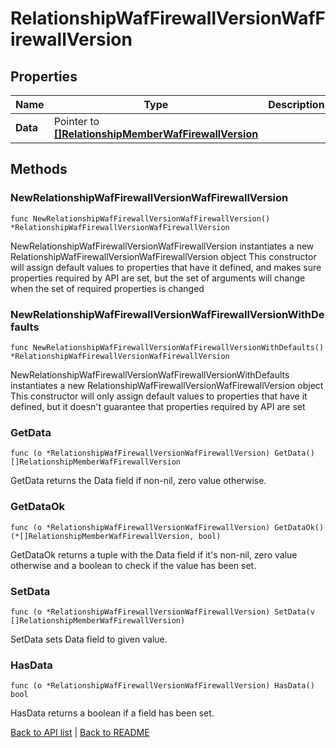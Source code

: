 # RelationshipWafFirewallVersionWafFirewallVersion

## Properties

Name | Type | Description | Notes
------------ | ------------- | ------------- | -------------
**Data** | Pointer to [**[]RelationshipMemberWafFirewallVersion**](RelationshipMemberWafFirewallVersion.md) |  | [optional] 

## Methods

### NewRelationshipWafFirewallVersionWafFirewallVersion

`func NewRelationshipWafFirewallVersionWafFirewallVersion() *RelationshipWafFirewallVersionWafFirewallVersion`

NewRelationshipWafFirewallVersionWafFirewallVersion instantiates a new RelationshipWafFirewallVersionWafFirewallVersion object
This constructor will assign default values to properties that have it defined,
and makes sure properties required by API are set, but the set of arguments
will change when the set of required properties is changed

### NewRelationshipWafFirewallVersionWafFirewallVersionWithDefaults

`func NewRelationshipWafFirewallVersionWafFirewallVersionWithDefaults() *RelationshipWafFirewallVersionWafFirewallVersion`

NewRelationshipWafFirewallVersionWafFirewallVersionWithDefaults instantiates a new RelationshipWafFirewallVersionWafFirewallVersion object
This constructor will only assign default values to properties that have it defined,
but it doesn't guarantee that properties required by API are set

### GetData

`func (o *RelationshipWafFirewallVersionWafFirewallVersion) GetData() []RelationshipMemberWafFirewallVersion`

GetData returns the Data field if non-nil, zero value otherwise.

### GetDataOk

`func (o *RelationshipWafFirewallVersionWafFirewallVersion) GetDataOk() (*[]RelationshipMemberWafFirewallVersion, bool)`

GetDataOk returns a tuple with the Data field if it's non-nil, zero value otherwise
and a boolean to check if the value has been set.

### SetData

`func (o *RelationshipWafFirewallVersionWafFirewallVersion) SetData(v []RelationshipMemberWafFirewallVersion)`

SetData sets Data field to given value.

### HasData

`func (o *RelationshipWafFirewallVersionWafFirewallVersion) HasData() bool`

HasData returns a boolean if a field has been set.


[Back to API list](../README.md#documentation-for-api-endpoints) | [Back to README](../README.md)

